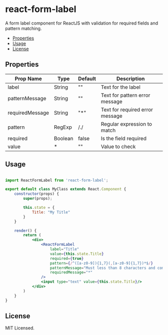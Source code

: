 # react-form-label
A form label component for ReactJS with validation for required fields and pattern matching.

- [Properties](#properties)
- [Usage](#usage)
- [License](#license)

## Properties

| Prop Name       | Type    | Default | Description                     |
|-----------------|---------|---------|---------------------------------|
| label           | String  | ""      | Text for the label              |
| patternMessage  | String  | ""      | Text for pattern error message  |
| requiredMessage | String  | "*"     | Text for required error message |
| pattern         | RegExp  | /./     | Regular expression to match     |
| required        | Boolean | false   | Is the field required           |
| value           | *       | ""      | Value to check                  |

## Usage
```jsx

import ReactFormLabel from 'react-form-label';

export default class MyClass extends React.Component {
    constructor(props) {
        super(props);

        this.state = {
            Title: "My Title"
        }
    }

    render() {
        return (
            <div>
                <ReactFormLabel 
                    label="Title" 
                    value={this.state.Title} 
                    required={true} 
                    pattern={/^([a-z0-9]){1,7}(,[a-z0-9]{1,7})*$/} 
                    patternMessage="Must less than 8 characters and comma separated (no spaces)"
                    requiredMessage="*"
                />
                <input type="text" value={this.state.Title}/>
            </div>
        )
    }
}
```

## License
MIT Licensed.
